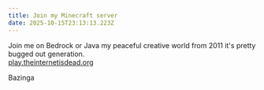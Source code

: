 ```yaml
---
title: Join my Minecraft server
date: 2025-10-15T23:13:13.223Z
---
```

J﻿oin me on Bedrock or Java my peaceful creative world from 2011 it's pretty bugged out generation.\
[p﻿lay.theinternetisdead.org](play.theinternetisdead.org)

B﻿azinga